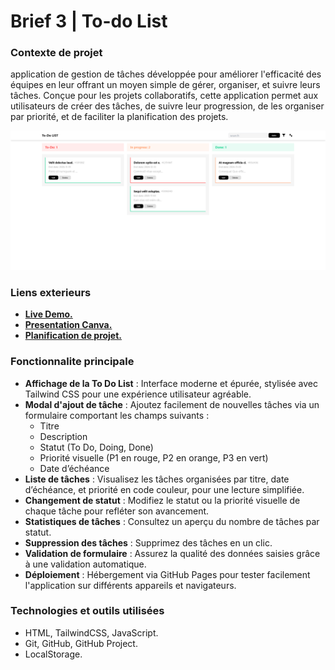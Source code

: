 # Brief 3 | To-do List

### Contexte de projet
application de gestion de tâches développée pour améliorer l'efficacité des équipes en leur offrant un moyen simple de gérer, organiser, et suivre leurs tâches. Conçue pour les projets collaboratifs, cette application permet aux utilisateurs de créer des tâches, de suivre leur progression, de les organiser par priorité, et de faciliter la planification des projets.

![Screenshot from web site](src/assets/images/screenshot.png)

### Liens exterieurs
- [**Live Demo.**](https://ayoub-ahnaou.github.io/To-do_List/src/)
- [**Presentation Canva.**](https://www.canva.com/design/DAGVdPXl0i4/eUM-LfuF9piQayjITSXDsg/edit)
- [**Planification de projet.**](https://github.com/users/ayoub-ahnaou/projects/1)



### Fonctionnalite principale
- **Affichage de la To Do List** : Interface moderne et épurée, stylisée avec Tailwind CSS pour une expérience utilisateur agréable.
- **Modal d'ajout de tâche** : Ajoutez facilement de nouvelles tâches via un formulaire comportant les champs suivants :
    - Titre
    - Description
    - Statut (To Do, Doing, Done)
    - Priorité visuelle (P1 en rouge, P2 en orange, P3 en vert)
    - Date d’échéance
- **Liste de tâches** : Visualisez les tâches organisées par titre, date d’échéance, et priorité en code couleur, pour une lecture simplifiée.
- **Changement de statut** : Modifiez le statut ou la priorité visuelle de chaque tâche pour refléter son avancement.
- **Statistiques de tâches** : Consultez un aperçu du nombre de tâches par statut.
- **Suppression des tâches** : Supprimez des tâches en un clic.
- **Validation de formulaire** : Assurez la qualité des données saisies grâce à une validation automatique.
- **Déploiement** : Hébergement via GitHub Pages pour tester facilement l'application sur différents appareils et navigateurs.

### Technologies et outils utilisées
- HTML, TailwindCSS, JavaScript.
- Git, GitHub, GitHub Project.
- LocalStorage.
